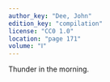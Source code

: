 ```yaml
---
author_key: "Dee, John"
edition_key: "compilation"
license: "CC0 1.0"
location: "page 171"
volume: "Ⅰ"
---
```

Thunder in the morning.
